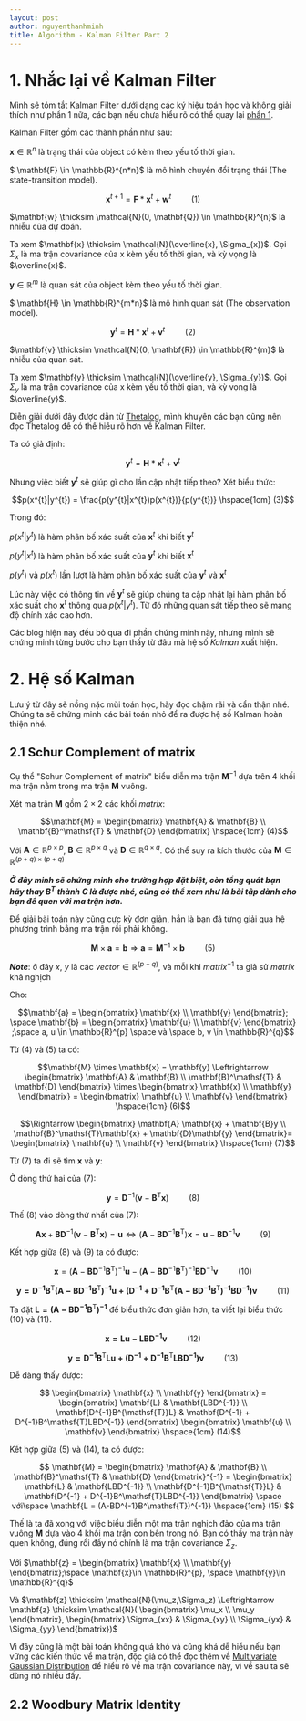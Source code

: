```yaml
---
layout: post
author: nguyenthanhminh
title: Algorithm - Kalman Filter Part 2
---
```


# 1. Nhắc lại về Kalman Filter

Mình sẽ tóm tắt Kalman Filter dưới dạng các ký hiệu toán học và không giải thích như phần 1 nữa, các bạn nếu chưa hiểu rõ có thể quay lại [phần 1](https://think-man-blog.github.io/2022/10/09/Kalman_Filter_P1.html).

Kalman Filter gồm các thành phần như sau:

$\mathbf{x}\in \mathbb{R}^{n}$ là trạng thái của object có kèm theo yếu tố thời gian.

$ \mathbf{F} \in \mathbb{R}^{n*n}$ là mô hình chuyển đổi trạng thái (The state-transition model). 

$$\mathbf{x}^{t+1} = \mathbf{F}*\mathbf{x}^{t} + \mathbf{w}^{t} \hspace{1cm} (1)$$ 

$\mathbf{w} \thicksim \mathcal{N}(0, \mathbf{Q}) \in \mathbb{R}^{n}$ là nhiễu của dự đoán.

Ta xem $\mathbf{x} \thicksim \mathcal{N}(\overline{x}, \Sigma_{x})$. Gọi $\Sigma_{x}$ là ma trận covariance của x kèm yếu tố thời gian, và kỳ vọng là $\overline{x}$. 

$\mathbf{y}\in \mathbb{R}^{m}$ là quan sát của object kèm theo yếu tố thời gian.

$ \mathbf{H} \in \mathbb{R}^{m*n}$ là mô hình quan sát (The observation model).

$$\mathbf{y}^{t} = \mathbf{H}*\mathbf{x}^{t} + \mathbf{v}^{t} \hspace{1cm} (2)$$

$\mathbf{v} \thicksim \mathcal{N}(0, \mathbf{R}) \in \mathbb{R}^{m}$ là nhiễu của quan sát.

Ta xem $\mathbf{y} \thicksim \mathcal{N}(\overline{y}, \Sigma_{y})$. Gọi $\Sigma_{y}$ là ma trận covariance của x kèm yếu tố thời gian, và kỳ vọng là $\overline{y}$. 

Diễn giải dưới đây được dẫn từ [Thetalog](https://thetalog.com/machine-learning/kalman-filter/), mình khuyên các bạn cũng nên đọc Thetalog để có thể hiểu rõ hơn về Kalman Filter.

Ta có giả định:

$$\mathbf{y}^{t} = \mathbf{H}*\mathbf{x}^{t} + \mathbf{v}^{t} $$

Nhưng việc biết $\mathbf{y}^{t}$ sẽ giúp gì cho lần cập nhật tiếp theo? Xét biểu thức:

$$p(x^{t}|y^{t}) = \frac{p(y^{t}|x^{t})p(x^{t})}{p(y^{t})} \hspace{1cm} (3)$$

Trong đó:

$p(x^{t}|y^{t})$ 
là hàm phân bố xác suất của 
$\mathbf{x}^{t}$ 
khi biết 
$\mathbf{y}^{t}$

$p(y^{t}|x^{t})$ 
là hàm phân bố xác suất của 
$\mathbf{y}^{t}$ 
khi biết 
$\mathbf{x}^{t}$ 


$p(y^{t})$ và 
$p(x^{t})$ lần lượt là hàm phân bố xác suất của 
$\mathbf{y}^{t}$ và 
$\mathbf{x}^{t}$ 

Lúc này việc có thông tin về 
$\mathbf{y}^{t}$ 
sẽ giúp chúng ta cập nhật lại hàm phân bố xác suất cho 
$\mathbf{x}^{t}$ thông qua 
$p(x^{t}|y^{t}).$ Từ đó những quan sát tiếp theo sẽ mang độ chính xác cao hơn.

Các blog hiện nay đều bỏ qua đi phần chứng minh này, nhưng mình sẽ chứng minh từng bước cho bạn thấy từ đâu mà hệ số $Kalman$ xuất hiện. 

# 2. Hệ số Kalman

Lưu ý từ đây sẽ nồng nặc mùi toán học, hãy đọc chậm rãi và cẩn thận nhé. Chúng ta sẽ chứng minh các bài toán nhỏ để ra được hệ số Kalman hoàn thiện nhé.

## 2.1 Schur Complement of matrix

Cụ thể "Schur Complement of matrix" biểu diễn ma trận $\mathbf{M}^{-1}$ dựa trên 4 khối ma trận nằm trong ma trận $\mathbf{M}$ vuông.

Xét ma trận $\mathbf{M}$ gồm $2 \times 2$ các khối $matrix$:

$$\mathbf{M} = 
\begin{bmatrix}
\mathbf{A} & \mathbf{B} \\
\mathbf{B}^\mathsf{T} & \mathbf{D}
\end{bmatrix} \hspace{1cm} (4)$$

Với $\mathbf{A} \in \mathbb{R}^{p \times p}$, $\mathbf{B} \in \mathbb{R}^{p \times q}$ và $\mathbf{D} \in \mathbb{R}^{q \times q}$. Có thể suy ra kích thước của $\mathbf{M}\in \mathbb{R}^{(p+q) \times (p+q)}$ 

***Ở đây minh sẽ chứng minh cho trường hợp đặt biệt, còn tổng quát bạn hãy thay $\mathbf{B}^{T}$ thành $\mathbf{C}$ là được nhé, cũng có thể xem như là bài tập dành cho bạn để quen với ma trận hơn.***

Để giải bài toán này cũng cực kỳ đơn giản, hẳn là bạn đã từng giải qua hệ phương trình bằng ma trận rồi phải không.

$$\mathbf{M} \times \mathbf{a} = \mathbf{b} \Rightarrow \mathbf{a} = \mathbf{M}^{-1} \times \mathbf{b} \hspace{1cm} (5)$$

***Note***: ở đây $x$, $y$ là các $vector \in \mathbb{R}^{(p+q)}$, và mỗi khi $matrix^{-1}$ ta giả sử $matrix$ khả nghịch

Cho:

$$\mathbf{a} = \begin{bmatrix}
\mathbf{x} \\
\mathbf{y}
\end{bmatrix};
\space
\mathbf{b} = \begin{bmatrix}
\mathbf{u} \\
\mathbf{v}
\end{bmatrix}
;\space a, u \in \mathbb{R}^{p} \space và \space b, v \in \mathbb{R}^{q}$$

Từ $(4)$ và $(5)$ ta có:

$$\mathbf{M} \times \mathbf{x} = \mathbf{y} \Leftrightarrow
\begin{bmatrix}
\mathbf{A} & \mathbf{B} \\
\mathbf{B}^\mathsf{T} & \mathbf{D}
\end{bmatrix}
\times 
\begin{bmatrix}
\mathbf{x} \\
\mathbf{y}
\end{bmatrix} = 
\begin{bmatrix}
\mathbf{u} \\
\mathbf{v}
\end{bmatrix}
\hspace{1cm} (6)$$

$$\Rightarrow 
\begin{bmatrix}
\mathbf{A} \mathbf{x} + \mathbf{B}y \\
\mathbf{B}^\mathsf{T}\mathbf{x} + \mathbf{D}\mathbf{y}
\end{bmatrix}=
\begin{bmatrix}
\mathbf{u} \\
\mathbf{v}
\end{bmatrix}
\hspace{1cm} (7)$$

Từ $(7)$ ta đi sẽ tìm $\mathbf{x}$ và $\mathbf{y}$:

Ở dòng thứ hai của $(7)$:

$$ \mathbf{y} = \mathbf{D}^{-1}(\mathbf{v}-\mathbf{B}^\mathsf{T}\mathbf{x}) \hspace{1cm} (8)$$

Thế $(8)$ vào dòng thứ nhất của $(7)$:

$$\mathbf{A} \mathbf{x} + \mathbf{B}\mathbf{D}^{-1}(\mathbf{v}-\mathbf{B}^\mathsf{T}\mathbf{x}) = \mathbf{u} \Leftrightarrow  (\mathbf{A} - \mathbf{B}\mathbf{D}^{-1}\mathbf{B}^\mathsf{T})\mathbf{x} = \mathbf{u} -  \mathbf{B}\mathbf{D}^{-1}\mathbf{v} \hspace{1cm} (9)$$

Kết hợp giữa $(8)$ và $(9)$ ta có được:

$$\mathbf{x} = (\mathbf{A} - \mathbf{B}\mathbf{D}^{-1}\mathbf{B}^\mathsf{T})^{-1}\mathbf{u} - (\mathbf{A} - \mathbf{B}\mathbf{D}^{-1}\mathbf{B}^\mathsf{T})^{-1}\mathbf{B}\mathbf{D}^{-1}\mathbf{v} \hspace{1cm} (10)$$

$$\mathbf{y=D^{-1}B^\mathsf{T}(A-BD^{-1}B^\mathsf{T})^{-1}u + (D^{-1} + 
D^{-1}B^\mathsf{T}(A-BD^{-1}B^\mathsf{T})^{-1}BD^{-1})v} \hspace{1cm} (11)$$

Ta đặt $\mathbf{L = (A-BD^{-1}B^\mathsf{T})^{-1}}$ để biểu thức đơn giản hơn, ta viết lại biểu thức $(10)$ và $(11)$.

$$\mathbf{x = Lu - LBD^{-1}v}\hspace{1cm} (12)$$

$$\mathbf{y=D^{-1}B^{\mathsf{T}}Lu + (D^{-1} + 
D^{-1}B^\mathsf{T}LBD^{-1})v} \hspace{1cm} (13)$$

Dễ dàng thấy được:

$$
\begin{bmatrix}
\mathbf{x} \\
\mathbf{y}
\end{bmatrix} = 
\begin{bmatrix}
\mathbf{L} & \mathbf{LBD^{-1}} \\
\mathbf{D^{-1}B^{\mathsf{T}}L} & \mathbf{D^{-1} + 
D^{-1}B^\mathsf{T}LBD^{-1}}
\end{bmatrix}
\begin{bmatrix}
\mathbf{u} \\
\mathbf{v}
\end{bmatrix}
\hspace{1cm} (14)$$

Kết hợp giữa $(5)$ và $(14)$, ta có được:

$$
\mathbf{M} = 
\begin{bmatrix}
\mathbf{A} & \mathbf{B} \\
\mathbf{B}^\mathsf{T} & \mathbf{D}
\end{bmatrix}^{-1} = 
\begin{bmatrix}
\mathbf{L} & \mathbf{LBD^{-1}} \\
\mathbf{D^{-1}B^{\mathsf{T}}L} & \mathbf{D^{-1} + 
D^{-1}B^\mathsf{T}LBD^{-1}}
\end{bmatrix}
\space với\space \mathbf{L = (A-BD^{-1}B^\mathsf{T})^{-1}} 
\hspace{1cm} (15)
$$

Thế là ta đã xong với việc biểu diễn một ma trận nghịch đảo của ma trận vuông $\mathbf{M}$ dựa vào 4 khối ma trận con bên trong nó. Bạn có thấy ma trận này quen không, đúng rồi đấy nó chính là ma trận covariance $\Sigma_z$.

Với 
$\mathbf{z} = \begin{bmatrix}
\mathbf{x} \\
\mathbf{y}
\end{bmatrix};\space \mathbf{x}\in \mathbb{R}^{p}, \space \mathbf{y}\in \mathbb{R}^{q}$ 

Và 
$\mathbf{z} \thicksim \mathcal{N}(\mu_z,\Sigma_z)
\Leftrightarrow
\mathbf{z} \thicksim \mathcal{N}(
\begin{bmatrix}
\mu_x \\
\mu_y
\end{bmatrix}, 
\begin{bmatrix}
\Sigma_{xx} & \Sigma_{xy} \\
\Sigma_{yx} & \Sigma_{yy}
\end{bmatrix})$

Vì đây cũng là một bài toán không quá khó và cũng khá dễ hiểu nếu bạn vững các kiến thức về ma trận, độc giả có thể đọc thêm về [Multivariate Gaussian Distribution](https://en.wikipedia.org/wiki/Multivariate_normal_distribution) để hiểu rõ về ma trận covariance này, vì về sau ta sẽ dùng nó nhiều đấy.

## 2.2 Woodbury Matrix Identity






